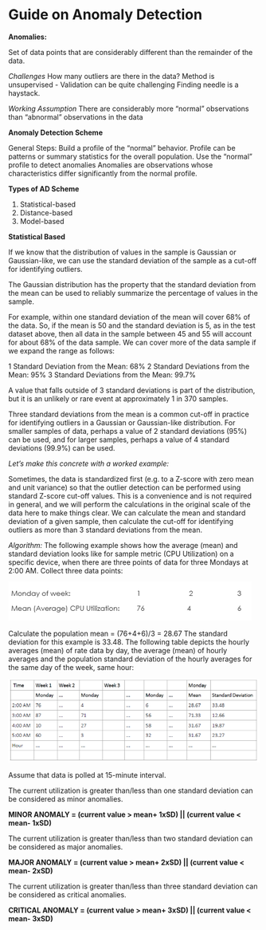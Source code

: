 # Guide on Anomaly Detection

**Anomalies:**

Set of data points that are considerably different than the remainder of the data.

*Challenges*
How many outliers are there in the data?
Method is unsupervised - Validation can be quite challenging
Finding needle is a haystack.

*Working Assumption*
There are considerably more “normal” observations than “abnormal” observations in the data


**Anomaly Detection Scheme**

General Steps:
  Build a profile of the “normal” behavior.
    Profile can be patterns or summary statistics for the overall population.
Use the “normal” profile to detect anomalies
  Anomalies are observations whose characteristics differ significantly from the normal profile.

**Types of AD Scheme**

1. Statistical-based
2. Distance-based
3. Model-based

**Statistical Based**

If we know that the distribution of values in the sample is Gaussian or Gaussian-like, we can use the standard deviation of the sample as a cut-off for identifying outliers.

The Gaussian distribution has the property that the standard deviation from the mean can be used to reliably summarize the percentage of values in the sample.

For example, within one standard deviation of the mean will cover 68% of the data.
So, if the mean is 50 and the standard deviation is 5, as in the test dataset above, then all data in the sample between 45 and 55 will account for about 68% of the data sample. We can cover more of the data sample if we expand the range as follows:

  1 Standard Deviation from the Mean: 68%
  2 Standard Deviations from the Mean: 95%
  3 Standard Deviations from the Mean: 99.7%
  
A value that falls outside of 3 standard deviations is part of the distribution, but it is an unlikely or rare event at approximately 1 in 370 samples.

Three standard deviations from the mean is a common cut-off in practice for identifying outliers in a Gaussian or Gaussian-like distribution. For smaller samples of data, perhaps a value of 2 standard deviations (95%) can be used, and for larger samples, perhaps a value of 4 standard deviations (99.9%) can be used.

*Let’s make this concrete with a worked example:*

Sometimes, the data is standardized first (e.g. to a Z-score with zero mean and unit variance) so that the outlier detection can be performed using standard Z-score cut-off values. This is a convenience and is not required in general, and we will perform the calculations in the original scale of the data here to make things clear.
We can calculate the mean and standard deviation of a given sample, then calculate the cut-off for identifying outliers as more than 3 standard deviations from the mean.

*Algorithm:*
The following example shows how the average (mean) and standard deviation looks like for sample metric (CPU Utilization) on a specific device, when there are three points of data for three Mondays at 2:00 AM.
Collect three data points:

![Test Image 7](https://github.com/pik1989/3Sigma-Based-Anomaly-Detection/blob/master/images/Ex.PNG)

Calculate the population mean = (76+4+6)/3 = 28.67
The standard deviation for this example is 33.48.
The following table depicts the hourly averages (mean) of rate data by day, the average (mean) of hourly averages and the population standard deviation of the hourly averages for the same day of the week, same hour:


![Test Image 7](https://github.com/pik1989/3Sigma-Based-Anomaly-Detection/blob/master/images/Chart.png)


Assume that data is polled at 15-minute interval.

The current utilization is greater than/less than one standard deviation can be considered as minor anomalies.

**MINOR ANOMALY = (current value > mean+ 1xSD) || (current value < mean- 1xSD)**

The current utilization is greater than/less than two standard deviation can be considered as major anomalies.

**MAJOR ANOMALY = (current value > mean+ 2xSD) || (current value < mean- 2xSD)**

The current utilization is greater than/less than three standard deviation can be considered as critical anomalies.

**CRITICAL ANOMALY = (current value > mean+ 3xSD) || (current value < mean- 3xSD)**

